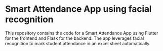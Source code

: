 # Smart Attendance App using facial recognition

This repository contains the code for a Smart Attendance App using Flutter for the frontend and Flask for the backend. The app leverages facial recognition to mark student attendance in an excel sheet automatically.
